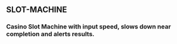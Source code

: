 ## SLOT-MACHINE

### Casino Slot Machine with input speed, slows down near completion and alerts results.
